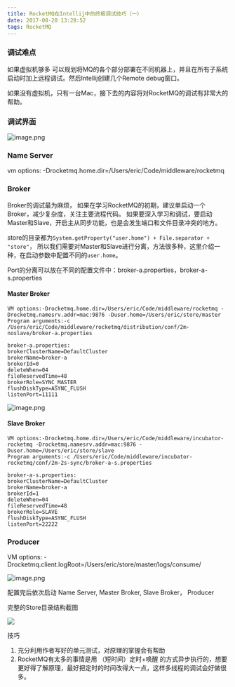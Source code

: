 ```yaml
---
title: RocketMQ在Intellij中的终极调试技巧（一）
date: 2017-08-20 13:28:52
tags: RocketMQ
---
```


### 调试难点

如果虚拟机够多
可以规划将MQ的各个部分部署在不同机器上，并且在所有子系统启动时加上远程调试。然后Intellij创建几个Remote debug窗口。

如果没有虚拟机，只有一台Mac，接下去的内容将对RocketMQ的调试有非常大的帮助。

### 调试界面

![image.png](http://upload-images.jianshu.io/upload_images/716353-1c36c4f4f54283e1.png?imageMogr2/auto-orient/strip%7CimageView2/2/w/1240)


### Name Server

vm options: -Drocketmq.home.dir=/Users/eric/Code/middleware/rocketmq

### Broker
Broker的调试最为麻烦，
如果在学习RocketMQ的初期，建议单启动一个Broker，减少复杂度，关注主要流程代码。
如果要深入学习和调试，要启动Master和Slave，开启主从同步功能，也是会发生端口和文件目录冲突的地方。

store的目录都为`System.getProperty("user.home") + File.separator + "store"`，
所以我们需要对Master和Slave进行分离，方法很多种，这里介绍一种，在启动参数中配置不同的`user.home`。

Port的分离可以放在不同的配置文件中：broker-a.properties，broker-a-s.properties

#### Master Broker

```
VM options:-Drocketmq.home.dir=/Users/eric/Code/middleware/rocketmq -Drocketmq.namesrv.addr=mac:9876 -Duser.home=/Users/eric/store/master
Program arguments:-c /Users/eric/Code/middleware/rocketmq/distribution/conf/2m-noslave/broker-a.properties

broker-a.properties:
brokerClusterName=DefaultCluster
brokerName=broker-a
brokerId=0
deleteWhen=04
fileReservedTime=48
brokerRole=SYNC_MASTER
flushDiskType=ASYNC_FLUSH
listenPort=11111
```

![image.png](http://upload-images.jianshu.io/upload_images/716353-269519f3558de100.png?imageMogr2/auto-orient/strip%7CimageView2/2/w/1240)


#### Slave Broker
```
VM options:-Drocketmq.home.dir=/Users/eric/Code/middleware/incubator-rocketmq -Drocketmq.namesrv.addr=mac:9876 -Duser.home=/Users/eric/store/slave
Program arguments:-c /Users/eric/Code/middleware/incubator-rocketmq/conf/2m-2s-sync/broker-a-s.properties

broker-a-s.properties:
brokerClusterName=DefaultCluster
brokerName=broker-a
brokerId=1
deleteWhen=04
fileReservedTime=48
brokerRole=SLAVE
flushDiskType=ASYNC_FLUSH
listenPort=22222
```

### Producer
VM options: -Drocketmq.client.logRoot=/Users/eric/store/master/logs/consume/

![image.png](http://upload-images.jianshu.io/upload_images/716353-473218e8e6936674.png?imageMogr2/auto-orient/strip%7CimageView2/2/w/1240)

配置完后依次启动 Name Server, Master Broker, Slave Broker， Producer

完整的Store目录结构截图

![](https://ws1.sinaimg.cn/large/006tKfTcgy1fkedpuigp8j317e1a80zy.jpg)

技巧

1. 充分利用作者写好的单元测试，对原理的掌握会有帮助
2. RocketMQ有太多的事情是用 （短时间）定时+唤醒 的方式异步执行的，想要更好得了解原理，最好把定时的时间改得大一点，这样多线程的调试会好做很多。